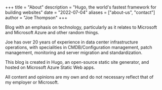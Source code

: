 +++
title = "About"
description = "Hugo, the world's fastest framework for building websites"
date = "2022-07-04"
aliases = ["about-us", "contact"]
author = "Joe Thompson"
+++

Blog with an emphasis on technology, particularly as it relates to Microsoft and Microsoft Azure and other random things.

Joe has over 20 years of experience in data center infrastructure operations, with specialities in CMDB/Configuration management, patch management, monitoring and server migration and standardization.

This blog is created in Hugo, an open-source static site generator, and hosted on Microsoft Azure Static Web apps.

All content and opinions are my own and do not necessary reflect that of my employer or Microsoft.
